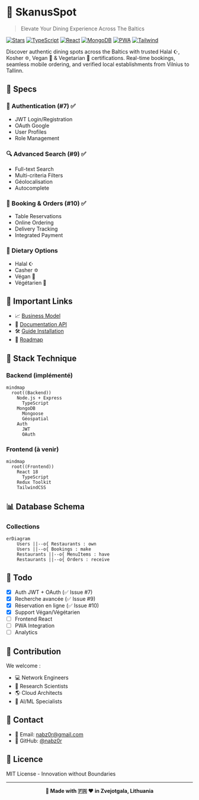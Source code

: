 # 🌟 SkanusSpot

> Elevate Your Dining Experience Across The Baltics

[![Stars](https://img.shields.io/github/stars/nabz0r/SkanusSpot?style=for-the-badge&logo=github)](https://github.com/nabz0r/SkanusSpot/stargazers)
[![TypeScript](https://img.shields.io/badge/TypeScript-007ACC?style=for-the-badge&logo=typescript&logoColor=white)](https://www.typescriptlang.org/)
[![React](https://img.shields.io/badge/React-20232A?style=for-the-badge&logo=react&logoColor=61DAFB)](https://reactjs.org/)
[![MongoDB](https://img.shields.io/badge/MongoDB-4EA94B?style=for-the-badge&logo=mongodb&logoColor=white)](https://www.mongodb.com/)
[![PWA](https://img.shields.io/badge/PWA-5A0FC8?style=for-the-badge&logo=pwa&logoColor=white)](#)
[![Tailwind](https://img.shields.io/badge/Tailwind-06B6D4?style=for-the-badge&logo=tailwindcss&logoColor=white)](#)

Discover authentic dining spots across the Baltics with trusted Halal ☪️, Kosher ✡️, Vegan 🌱 & Vegetarian 🥬 certifications.
Real-time bookings, seamless mobile ordering, and verified local establishments from Vilnius to Tallinn.

## 🌟 Specs

### 🔐 Authentication (#7) ✅
- JWT Login/Registration
- OAuth Google
- User Profiles
- Role Management

### 🔍 Advanced Search (#9) ✅
- Full-text Search
- Multi-criteria Filters
- Géolocalisation
- Autocomplete

### 📱 Booking & Orders (#10) ✅
- Table Reservations
- Online Ordering
- Delivery Tracking
- Integrated Payment

### 🥗 Dietary Options
- Halal ☪️
- Casher ✡️
- Végan 🌱
- Végétarien 🥬

## 📙 Important Links
- 📈 [Business Model](docs/BUSINESS_MODEL.md)
- 📝 [Documentation API](docs/API.md)
- 🛠️ [Guide Installation](docs/INSTALL.md)
- 📗 [Roadmap](ROADMAP.md)

## 🔧 Stack Technique

### Backend (implémenté)
```mermaid
mindmap
  root((Backend))
    Node.js + Express
      TypeScript
    MongoDB
      Mongoose
      Géospatial
    Auth
      JWT
      OAuth
```

### Frontend (à venir)
```mermaid
mindmap
  root((Frontend))
    React 18
      TypeScript
    Redux Toolkit
    TailwindCSS
```

## 📊 Database Schema

### Collections
```mermaid
erDiagram
    Users ||--o{ Restaurants : own
    Users ||--o{ Bookings : make
    Restaurants ||--o{ MenuItems : have
    Restaurants ||--o{ Orders : receive
```

## 📝 Todo
- [x] Auth JWT + OAuth (✅ Issue #7)
- [x] Recherche avancée (✅ Issue #9)
- [x] Réservation en ligne (✅ Issue #10)
- [x] Support Végan/Végétarien
- [ ] Frontend React
- [ ] PWA Integration
- [ ] Analytics

## 🤝 Contribution

We welcome :
- 💻 Network Engineers
- 👀 Research Scientists  
- 🌎 Cloud Architects
- 🤖 AI/ML Specialists

## 📱 Contact

- 📧 Email: nabz0r@gmail.com
- 🐙 GitHub: [@nabz0r](https://github.com/nabz0r)

## 📄 Licence

MIT License - Innovation without Boundaries

---

<div align="center">

**🚀 Made with 🇫🇷 ❤️ in Zvejotgala, Lithuania**

</div>
